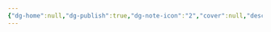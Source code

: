 ```yaml
---
{"dg-home":null,"dg-publish":true,"dg-note-icon":"2","cover":null,"description":null,"tags":null,"permalink":"/900.Publish/「TetraSpace」/","dgPassFrontmatter":true,"noteIcon":"2"}
---
```


